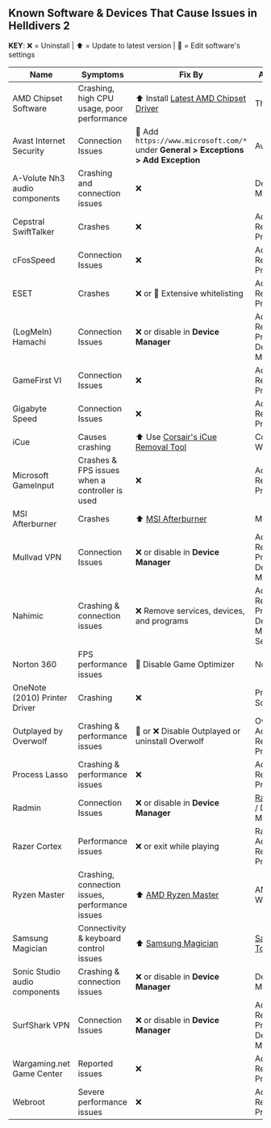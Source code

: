 ## Known Software & Devices That Cause Issues in Helldivers 2  
**KEY**: ❌ = Uninstall | ⬆️ = Update to latest version | 📝 = Edit software's settings  

| Name | Symptoms | Fix By | Access Via |
|------|----------|--------|------------|
| AMD Chipset Software | Crashing, high CPU usage, poor performance | ⬆️ Install [Latest AMD Chipset Driver](https://www.amd.com/en/support/download/drivers.html) | The Internets |
| Avast Internet Security | Connection Issues | 📝 Add `https://www.microsoft.com/*` under **General > Exceptions > Add Exception** | Avast UI |
| A-Volute Nh3 audio components | Crashing and connection issues | ❌ | Device Manager |
| Cepstral SwiftTalker | Crashes | ❌ | Add or Remove Programs |
| cFosSpeed | Connection Issues | ❌ | Add or Remove Programs |
| ESET | Crashes | ❌ or 📝 Extensive whitelisting | Add or Remove Programs |
| (LogMeIn) Hamachi | Connection Issues | ❌ or disable in **Device Manager** | Add or Remove Programs / Device Manager |
| GameFirst VI | Connection Issues | ❌ | Add or Remove Programs |
| Gigabyte Speed | Connection Issues | ❌ | Add or Remove Programs |
| iCue | Causes crashing | ⬆️ Use [Corsair's iCue Removal Tool](https://help.corsair.com/hc/en-us/articles/6771456768013-iCUE-How-to-fix-issues-with-installing-or-uninstalling-iCUE) | Corsair Website |
| Microsoft GameInput | Crashes & FPS issues when a controller is used | ❌ | Add or Remove Programs |
| MSI Afterburner | Crashes | ⬆️ [MSI Afterburner](https://www.msi.com/Landing/afterburner/graphics-cards) | MSI Website |
| Mullvad VPN | Connection Issues | ❌ or disable in **Device Manager** | Add or Remove Programs / Device Manager |
| Nahimic | Crashing & connection issues | ❌ Remove services, devices, and programs | Add or Remove Programs / Device Manager / Services.msc |
| Norton 360 | FPS performance issues | 📝 Disable Game Optimizer | Norton UI |
| OneNote (2010) Printer Driver | Crashing | ❌ | Printers & Scanners |
| Outplayed by Overwolf | Crashing & performance issues | 📝 or ❌ Disable Outplayed or uninstall Overwolf | Overwolf UI / Add or Remove Programs |
| Process Lasso | Crashing & performance issues | ❌ | Add or Remove Programs |
| Radmin | Connection Issues | ❌ or disable in **Device Manager** | [Radmin VPN](https://www.radmin-vpn.com/) / Device Manager |
| Razer Cortex | Performance issues | ❌ or exit while playing | Razer UI / Add or Remove Programs |
| Ryzen Master | Crashing, connection issues, performance issues | ⬆️ [AMD Ryzen Master](https://www.amd.com/en/products/software/ryzen-master.html) | AMD Website |
| Samsung Magician | Connectivity & keyboard control issues | ⬆️ [Samsung Magician](https://semiconductor.samsung.com/consumer-storage/magician/) | [Samsung Tools](https://semiconductor.samsung.com/consumer-storage/support/tools/) |
| Sonic Studio audio components | Crashing & connection issues | ❌ or disable in **Device Manager** | Device Manager |
| SurfShark VPN | Connection Issues | ❌ or disable in **Device Manager** | Add or Remove Programs / Device Manager |
| Wargaming.net Game Center | Reported issues | ❌ | Add or Remove Programs |
| Webroot | Severe performance issues | ❌ | Add or Remove Programs |
